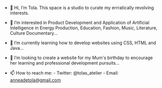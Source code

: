 - 👋 Hi, I’m Tola. This space is a studio to curate my errratically revolving interests.

- 👀 I’m interested in Product Development and Application of Artificial Intelligence in Energy Production, Education, Fashion, Music, Literature, Culture Documentary...
- 🌱 I’m currently learning how to develop websites using CSS, HTML and Java...
- 💞️ I’m looking to create a website for my Mum's birthday to encourage her learning and professional development pursuits...

- 📫 How to reach me: 
			- Twitter: @tolas_atelier 
			- Email: anneadetola@gmail.com

<!---
Tolas-Atelier/Tolas-Atelier is a ✨ special ✨ repository because its `README.md` (this file) appears on your GitHub profile.
You can click the Preview link to take a look at your changes.
--->
